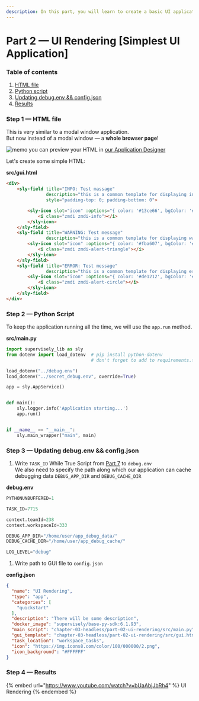 ```yaml
---
description: In this part, you will learn to create a basic UI application.
---
```


# Part 2 — UI Rendering \[Simplest UI Application]

### Table of contents

1. [HTML file](part-2-ui-rendering-simplest-ui-application.md#step-1-html-file)
2. [Python script](part-2-ui-rendering-simplest-ui-application.md#step-2-python-script)
3. [Updating debug.env && config.json](part-2-ui-rendering-simplest-ui-application.md#step-3-updating-debug.env-and-and-config.json)
4. [Results](part-2-ui-rendering-simplest-ui-application.md#step-4-results)

### Step 1 — HTML file

This is very similar to a modal window application.\
But now instead of a modal window — a **whole browser page**!

![memo](https://github.githubassets.com/images/icons/emoji/unicode/1f4dd.png) you can preview your HTML in [our Application Designer](https://app.supervisely.com/apps/designer)

Let's create some simple HTML:

**src/gui.html**

```html
<div>
	<sly-field title="INFO: Test massage"
			   description="this is a common template for displaying information"
			   style="padding-top: 0; padding-bottom: 0">

		<sly-icon slot="icon" :options="{ color: '#13ce66', bgColor: '#e1f7eb', rounded: false }">
			<i class="zmdi zmdi-info"></i>
		</sly-icon>
	</sly-field>
	<sly-field title="WARNING: Test message"
			   description="this is a common template for displaying warnings">
		<sly-icon slot="icon" :options="{ color: '#fba607', bgColor: '#ffeee3', rounded: false }">
			<i class="zmdi zmdi-alert-triangle"></i>
		</sly-icon>
	</sly-field>
	<sly-field title="ERROR: Test message"
			   description="this is a common template for displaying errors">
		<sly-icon slot="icon" :options="{ color: '#de1212', bgColor: '#ffebeb', rounded: false }">
			<i class="zmdi zmdi-alert-circle"></i>
		</sly-icon>
	</sly-field>
</div>
```

### Step 2 — Python Script

To keep the application running all the time, we will use the `app.run` method.

**src/main.py**

```python
import supervisely_lib as sly
from dotenv import load_dotenv  # pip install python-dotenv
                                # don't forget to add to requirements.txt!

load_dotenv("../debug.env")
load_dotenv("../secret_debug.env", override=True)

app = sly.AppService()


def main():
    sly.logger.info('Application starting...')
    app.run()


if __name__ == "__main__":
    sly.main_wrapper("main", main)
```

### Step 3 — Updating debug.env && config.json

1. Write `TASK_ID` While True Script from [Part 7](https://github.com/supervisely-ecosystem/how-to-create-app/tree/master/chapter-03-ui/part-07-while-true-script#step-3--results) to `debug.env`\
   We also need to specify the path along which our application can cache debugging data `DEBUG_APP_DIR` and `DEBUG_CACHE_DIR`

**debug.env**

```python
PYTHONUNBUFFERED=1

TASK_ID=7715

context.teamId=238
context.workspaceId=333

DEBUG_APP_DIR="/home/user/app_debug_data/"
DEBUG_CACHE_DIR="/home/user/app_debug_cache/"

LOG_LEVEL="debug"
```

1. Write path to GUI file to `config.json`

**config.json**

```json
{
  "name": "UI Rendering",
  "type": "app",
  "categories": [
    "quickstart"
  ],
  "description": "There will be some description",
  "docker_image": "supervisely/base-py-sdk:6.1.93",
  "main_script": "chapter-03-headless/part-02-ui-rendering/src/main.py",
  "gui_template": "chapter-03-headless/part-02-ui-rendering/src/gui.html",
  "task_location": "workspace_tasks",
  "icon": "https://img.icons8.com/color/100/000000/2.png",
  "icon_background": "#FFFFFF"
}
```

### Step 4 — Results

{% embed url="https://www.youtube.com/watch?v=bUaAbjJbRh4" %}
UI Rendering
{% endembed %}
